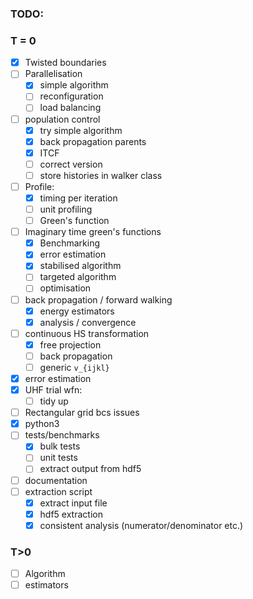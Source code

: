 ### TODO:

### T = 0

- [X] Twisted boundaries
- [ ] Parallelisation
    - [X] simple algorithm
    - [ ] reconfiguration
    - [ ] load balancing
- [ ] population control
    - [X] try simple algorithm
    - [X] back propagation parents
    - [X] ITCF
    - [ ] correct version
    - [ ] store histories in walker class
- [ ] Profile:
    - [X] timing per iteration
    - [ ] unit profiling
    - [ ] Green's function
- [ ] Imaginary time green's functions
    - [X] Benchmarking
    - [X] error estimation
    - [X] stabilised algorithm
    - [ ] targeted algorithm
    - [ ] optimisation
- [ ] back propagation / forward walking
    - [X] energy estimators
    - [X] analysis / convergence
- [ ] continuous HS transformation
    - [X] free projection
    - [ ] back propagation
    - [ ] generic `v_{ijkl}`
- [X] error estimation
- [X] UHF trial wfn:
    - [ ] tidy up
- [ ] Rectangular grid bcs issues
- [X] python3
- [ ] tests/benchmarks
    - [X] bulk tests
    - [ ] unit tests
    - [ ] extract output from hdf5
- [ ] documentation
- [ ] extraction script
    - [X] extract input file
    - [X] hdf5 extraction 
    - [X] consistent analysis (numerator/denominator etc.)

### T>0

- [ ] Algorithm
- [ ] estimators
